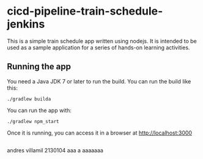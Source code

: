 # cicd-pipeline-train-schedule-jenkins

This is a simple train schedule app written using nodejs. It is intended to be used as a sample application for a series of hands-on learning activities.

## Running the app

You need a Java JDK 7 or later to run the build. You can run the build like this:

    ./gradlew builda

You can run the app with:

    ./gradlew npm_start

Once it is running, you can access it in a browser at [http://localhost:3000](http://localhost:3000)

##
andres villamil 
2130104
aaa
a
aaaaaaa
